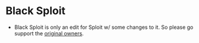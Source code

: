 # Black Sploit

- Black Sploit is only an edit for Sploit w/ some changes to it. So please go support the [original owners](https://github.com/orgs/y9x).
